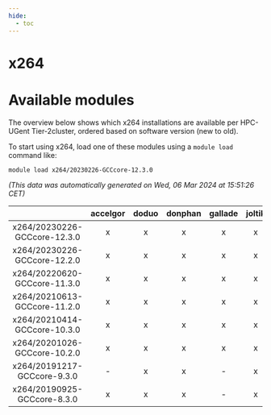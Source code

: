 ```yaml
---
hide:
  - toc
---
```


x264
====

# Available modules


The overview below shows which x264 installations are available per HPC-UGent Tier-2cluster, ordered based on software version (new to old).

To start using x264, load one of these modules using a `module load` command like:

```shell
module load x264/20230226-GCCcore-12.3.0
```

*(This data was automatically generated on Wed, 06 Mar 2024 at 15:51:26 CET)*  

| |accelgor|doduo|donphan|gallade|joltik|skitty|
| :---: | :---: | :---: | :---: | :---: | :---: | :---: |
|x264/20230226-GCCcore-12.3.0|x|x|x|x|x|x|
|x264/20230226-GCCcore-12.2.0|x|x|x|x|x|x|
|x264/20220620-GCCcore-11.3.0|x|x|x|x|x|x|
|x264/20210613-GCCcore-11.2.0|x|x|x|x|x|x|
|x264/20210414-GCCcore-10.3.0|x|x|x|x|x|x|
|x264/20201026-GCCcore-10.2.0|x|x|x|x|x|x|
|x264/20191217-GCCcore-9.3.0|-|x|x|-|x|x|
|x264/20190925-GCCcore-8.3.0|x|x|x|-|x|x|
